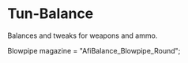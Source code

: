 # Tun-Balance
Balances and tweaks for weapons and ammo.


Blowpipe magazine = "AfiBalance_Blowpipe_Round";

